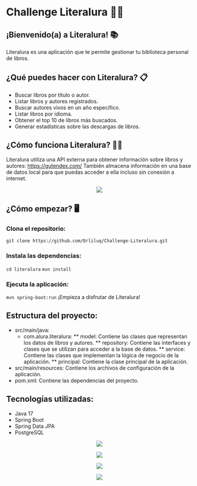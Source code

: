 # Challenge Literalura 👩‍💻
## ¡Bienvenido(a) a Literalura! 📚
Literalura es una aplicación que te permite gestionar tu biblioteca personal de libros.

## ¿Qué puedes hacer con Literalura? 📋
- Buscar libros por título o autor.
- Listar libros y autores registrados.
- Buscar autores vivos en un año específico.
- Listar libros por idioma.
- Obtener el top 10 de libros más buscados.
- Generar estadísticas sobre las descargas de libros.

## ¿Cómo funciona Literalura? 👩‍🏫
Literalura utiliza una API externa para obtener información sobre libros y autores: https://gutendex.com/ 
También almacena información en una base de datos local para que puedas acceder a ella incluso sin conexión a internet.

<p align="center">
  <img src="https://github.com/Orliluq/Challenge-Literalura/assets/122529721/3fee9ab7-19ad-43df-bca5-922cec6081b4" />
</p>

## ¿Cómo empezar? 🖥️

### Clona el repositorio:
`git clone https://github.com/Orliluq/Challenge-Literalura.git`

### Instala las dependencias:
`cd literalura`
`mvn install`

### Ejecuta la aplicación:
`mvn spring-boot:run`
¡Empieza a disfrutar de Literalura!

## Estructura del proyecto:
- src/main/java:
  * com.alura.literalura:
  ** model: Contiene las clases que representan los datos de libros y autores.
  ** repository: Contiene las interfaces y clases que se utilizan para acceder a la base de datos.
  ** service: Contiene las clases que implementan la lógica de negocio de la aplicación.
  ** principal: Contiene la clase principal de la aplicación.
- src/main/resources: Contiene los archivos de configuración de la aplicación.
- pom.xml: Contiene las dependencias del proyecto.

## Tecnologías utilizadas:
- Java 17
- Spring Boot
- Spring Data JPA
- PostgreSQL

<p align="center">
  <img src="https://github.com/Orliluq/Challenge-Literalura/assets/122529721/5f6975e0-a315-4a20-973b-30b682bf57c2" />
</p>

<p align="center">
  <img src="https://github.com/Orliluq/Challenge-Literalura/assets/122529721/6af07c8a-c639-49c6-842f-9828eda2b0a4" />
</p>

<p align="center">
  <img src="https://github.com/Orliluq/Challenge-Literalura/assets/122529721/16d14d57-8020-4bbf-9fdd-fc71662eb60a" />
</p>

<p align="center">
  <img src="https://github.com/Orliluq/Challenge-Literalura/assets/122529721/b67a7100-6b0d-4a89-b455-f91c29e663e1" />
</p>


